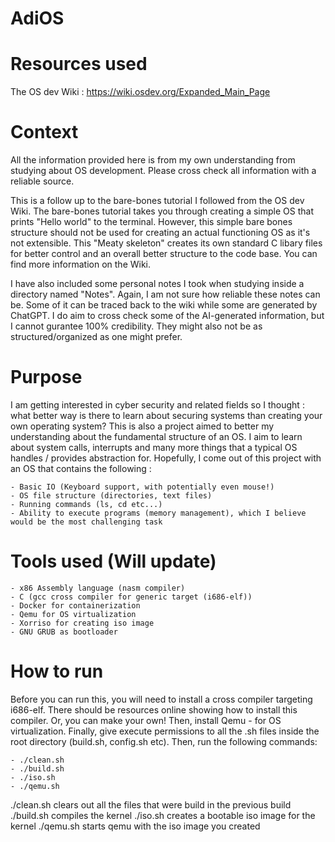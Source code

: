 # AdiOS

# Resources used
The OS dev Wiki : https://wiki.osdev.org/Expanded_Main_Page


# Context
All the information provided here is from my own understanding from studying about OS development. Please cross check all information with a reliable source.

This is a follow up to the bare-bones tutorial I followed from the OS dev Wiki. The bare-bones tutorial takes you through creating a simple OS that prints "Hello world" to the terminal. However, this simple bare bones structure should not be used for creating an actual functioning OS as it's not extensible. This "Meaty skeleton" creates its own standard C libary files for better control and an overall better structure to the code base. You can find more information on the Wiki.

I have also included some personal notes I took when studying inside a directory named "Notes". Again, I am not sure how reliable these notes can be. Some of it can be traced back to the wiki while some are generated by ChatGPT. I do aim to cross check some of the AI-generated information, but I cannot gurantee 100% credibility. They might also not be as structured/organized as one might prefer.

# Purpose
I am getting interested in cyber security and related fields so I thought : what better way is there to learn about securing systems than creating your own operating system? This is also a project aimed to better my understanding about the fundamental structure of an OS. I aim to learn about system calls, interrupts and many more things that a typical OS handles / provides abstraction for. Hopefully, I come out of this project with an OS that contains the following : 

    - Basic IO (Keyboard support, with potentially even mouse!)
    - OS file structure (directories, text files)
    - Running commands (ls, cd etc...)
    - Ability to execute programs (memory management), which I believe would be the most challenging task

# Tools used (Will update)
    - x86 Assembly language (nasm compiler)
    - C (gcc cross compiler for generic target (i686-elf))
    - Docker for containerization
    - Qemu for OS virtualization
    - Xorriso for creating iso image
    - GNU GRUB as bootloader

# How to run
Before you can run this, you will need to install a cross compiler targeting i686-elf. There should be resources online showing how to install this compiler. Or, you can make your own!
Then, install Qemu - for OS virtualization.
Finally, give execute permissions to all the .sh files inside the root directory (build.sh, config.sh etc). Then, run the following commands:

    - ./clean.sh
    - ./build.sh
    - ./iso.sh
    - ./qemu.sh

./clean.sh clears out all the files that were build in the previous build
./build.sh compiles the kernel
./iso.sh creates a bootable iso image for the kernel
./qemu.sh starts qemu with the iso image you created


